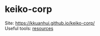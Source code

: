 # keiko-corp   
Site: https://kkuanhui.github.io/keiko-corp/   
Useful tools: <a href="./useful_tools.md">resources</a>
